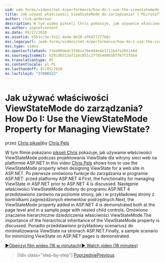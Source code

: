 ```yaml
---
uid: web-forms/videos/net-4/performance/how-do-i-use-the-viewstatemode-property-for-managing-viewstate
title: Jak używać właściwości ViewStateMode do zarządzania? | Microsoft Docs
author: rick-anderson
description: W tym wideo pikseli Chris pokazuje, jak używanie właściwości ViewStateMode podczas projektowania ViewState dla witryny sieci web na platformie ASP.NET.
ms.author: aspnetcontent
ms.date: 09/17/2010
ms.assetid: e5b1cc5e-fe11-4ede-9e28-af6477277b0c
msc.legacyurl: /web-forms/videos/net-4/performance/how-do-i-use-the-viewstatemode-property-for-managing-viewstate
msc.type: video
ms.openlocfilehash: 73ee00dedc37d6ca7be444e4e1f11b47a295148d
ms.sourcegitcommit: b28cd0313af316c051c2ff8549865bff67f2fbb4
ms.translationtype: MT
ms.contentlocale: pl-PL
ms.lasthandoff: 07/05/2018
ms.locfileid: "37806522"
---
```

<a name="how-do-i-use-the-viewstatemode-property-for-managing-viewstate"></a><span data-ttu-id="1427d-104">Jak używać właściwości ViewStateMode do zarządzania?</span><span class="sxs-lookup"><span data-stu-id="1427d-104">How Do I: Use the ViewStateMode Property for Managing ViewState?</span></span>
====================
<span data-ttu-id="1427d-105">przez [Chris pikseli](https://twitter.com/chrispels)</span><span class="sxs-lookup"><span data-stu-id="1427d-105">by [Chris Pels](https://twitter.com/chrispels)</span></span>

<span data-ttu-id="1427d-106">W tym filmie pokazano [pikseli Chris](http://www.idevtech.com) pokazuje, jak używanie właściwości ViewStateMode podczas projektowania ViewState dla witryny sieci web na platformie ASP.NET.</span><span class="sxs-lookup"><span data-stu-id="1427d-106">In this video [Chris Pels](http://www.idevtech.com) shows how to use the ViewStateMode property when designing ViewState for a web site in ASP.NET.</span></span> <span data-ttu-id="1427d-107">Po pierwsze omówiono funkcje do zarządzania w programie ASP.NET: przed platformy ASP.NET 4.</span><span class="sxs-lookup"><span data-stu-id="1427d-107">First, the functionality for managing ViewState in ASP.NET prior to ASP.NET 4 is discussed.</span></span> <span data-ttu-id="1427d-108">Następnie właściwości ViewStateMode dodany do programu ASP.NET 4 przedstawiono zarówno na poziomie strony, jak i w przykładowej strony z kontrolkami zagnieżdżonych elementów podrzędnych.</span><span class="sxs-lookup"><span data-stu-id="1427d-108">Next, the ViewStateMode property added in ASP.NET 4 is demonstrated both at the page level and in a sample page with nested child controls.</span></span> <span data-ttu-id="1427d-109">Omówiono znaczenie hierarchiczne dziedziczenia właściwości ViewStateMode.</span><span class="sxs-lookup"><span data-stu-id="1427d-109">The importance of the hierarchical inheritance of the ViewStateMode property is discussed.</span></span> <span data-ttu-id="1427d-110">Ponadto przedstawiono przykładowy scenariusz do minimalizowania ViewState na stronach ASP.NET.</span><span class="sxs-lookup"><span data-stu-id="1427d-110">Finally, a sample scenario for minimizing ViewState on ASP.NET pages is demonstrated.</span></span>

[<span data-ttu-id="1427d-111">&#9654;Obejrzyj film wideo (16 w minutach)</span><span class="sxs-lookup"><span data-stu-id="1427d-111">&#9654; Watch video (16 minutes)</span></span>](https://channel9.msdn.com/Blogs/ASP-NET-Site-Videos/how-do-i-use-the-viewstatemode-property-for-managing-viewstate)

> [!div class="step-by-step"]
> [<span data-ttu-id="1427d-112">Poprzednie</span><span class="sxs-lookup"><span data-stu-id="1427d-112">Previous</span></span>](aspnet-4-quick-hit-easy-state-compression.md)

